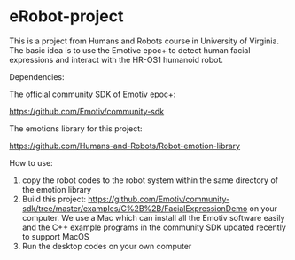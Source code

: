 # eRobot-project

This is a project from Humans and Robots course in University of Virginia. The basic idea is to use the Emotive epoc+ to detect human facial expressions and interact with the HR-OS1 humanoid robot.

Dependencies:

The official community SDK of Emotiv epoc+:

https://github.com/Emotiv/community-sdk

The emotions library for this project:

https://github.com/Humans-and-Robots/Robot-emotion-library

How to use:

1. copy the robot codes to the robot system within the same directory of the emotion library
2. Build this project: https://github.com/Emotiv/community-sdk/tree/master/examples/C%2B%2B/FacialExpressionDemo on your computer. We use a Mac which can install all the Emotiv software easily and the C++ example programs in the community SDK updated recently to support MacOS
3. Run the desktop codes on your own computer

